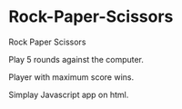 # Rock-Paper-Scissors
Rock Paper Scissors 

Play 5 rounds against the computer.

Player with maximum score wins.

Simplay Javascript app on html.

